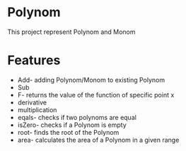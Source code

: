 
Polynom
========

This project represent Polynom and Monom

Features
========
- Add- adding Polynom/Monom to existing Polynom
- Sub
- F-  returns the value of the function of specific point x
- derivative
- multiplication
- eqals- checks if two polynoms are equal
- isZero- checks if a Polynom is empty
- root- finds the root of the Polynom
- area- calculates the area of a Polynom in a given range 


